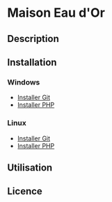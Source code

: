 # Maison Eau d'Or

## Description

## Installation

### Windows

- [Installer Git](https://github.com/FloRobart/Maison_eau_dor/blob/master/Documentations/doc_installation_git_windows.md)
- [Installer PHP](https://github.com/FloRobart/Maison_eau_dor/blob/master/Documentations/doc_installation_php_windows.md)

### Linux

- [Installer Git](https://github.com/FloRobart/Maison_eau_dor/blob/master/Documentations/doc_installation_git_linux.md)
- [Installer PHP](https://github.com/FloRobart/Maison_eau_dor/blob/master/Documentations/doc_installation_php_linux.md)

## Utilisation

## Licence
